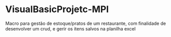 # VisualBasicProjetc-MPI
Macro para gestão de estoque/pratos de um restaurante, com finalidade de desenvolver um crud, e gerir os itens salvos na planilha excel
